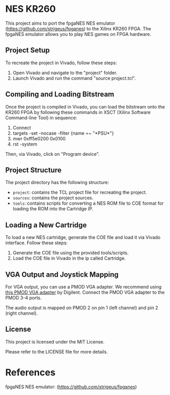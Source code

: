 # NES KR260

This project aims to port the fpgaNES NES emulator (https://github.com/strigeus/fpganes) to the Xilinx KR260 FPGA. The fpgaNES emulator allows you to play NES games on FPGA hardware.

## Project Setup

To recreate the project in Vivado, follow these steps:

1. Open Vivado and navigate to the "project" folder.
2. Launch Vivado and run the command "source project.tcl".

## Compiling and Loading Bitstream

Once the project is compiled in Vivado, you can load the bitstream onto the KR260 FPGA by following these commands in XSCT (Xilinx Software Command-line Tool) in sequence:

1. Connect
2. targets -set -nocase -filter {name =~ "\*PSU\*"}
3. mwr 0xff5e0200 0x0100
4. rst -system

Then, via Vivado, click on "Program device".

## Project Structure

The project directory has the following structure:

- `project`: contains the TCL project file for recreating the project.
- `sources`: contains the project sources.
- `tools`: contains scripts for converting a NES ROM file to COE format for loading the ROM into the Cartridge IP.

## Loading a New Cartridge


To load a new NES cartridge, generate the COE file and load it via Vivado interface. Follow these steps:

1. Generate the COE file using the provided tools/scripts.
3. Load the COE file in Vivado in the ip called Cartridge.

## VGA Output and Joystick Mapping

For VGA output, you can use a PMOD VGA adapter. We recommend using [this PMOD VGA adapter](https://digilent.com/shop/pmod-vga-video-graphics-array/) by Digilent. Connect the PMOD VGA adapter to the PMOD 3-4 ports.

The audio output is mapped on PMOD 2 on pin 1 (left channel) and pin 2 (right channel).

## License

This project is licensed under the MIT License.

Please refer to the LICENSE file for more details.

# References

fpgaNES NES emulator: (https://github.com/strigeus/fpganes)
